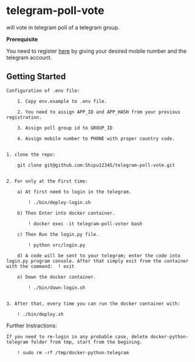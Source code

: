 # telegram-poll-vote
will vote in telegram poll of a telegram group. 


**Prerequisite**

You need to register [here](my.telegram.org/auth) by giving your desired mobile number and the telegram account.


Getting Started
---------------------------------------------------------------------------------------------------------------------

    Configuration of .env file:

        1. Copy env.example to .env file.

        2. You need to assign APP_ID and APP_HASH from your previous registration. 

        3. Assign poll group id to GROUP_ID

        4. Assign mobile number to PHONE with proper country code.


    1. clone the repo:

        git clone git@github.com:Shipu12345/telegram-poll-vote.git
    

    2. For only at the First time:
        
        a) At first need to login in the telegram.
            
            ! ./bin/deploy-login.sh
        
        b) Then Enter into docker container.

            ! docker exec -it telegram-poll-voter bash
        
        c) Then Run the login.py file.

            ! python src/login.py
        
        d) A code will be sent to your telegram; enter the code into login.py program console. After that simply exit from the container with the command:  ! exit

        e) Down the docker container.

            ! ./bin/down-login.sh
        
    
    3. After that, every time you can run the docker container with:

        ! ./bin/deploy.sh


Further Instractions:

    If you need to re-login in any probable case, delete docker-python-telegram folder from tmp, start from the begining.

        ! sudo rm -rf /tmp/docker-python-telegram










